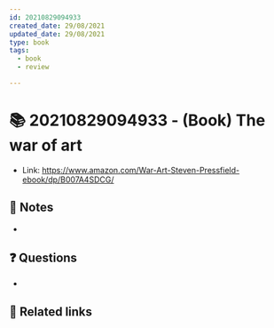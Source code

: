 ```yaml
---
id: 20210829094933
created_date: 29/08/2021
updated_date: 29/08/2021
type: book
tags:
  - book
  - review

---
```


# 📚 20210829094933 - (Book) The war of art
- Link: <https://www.amazon.com/War-Art-Steven-Pressfield-ebook/dp/B007A4SDCG/>
## 📝 Notes
-
## ❓ Questions
-
## 🔗 Related links
